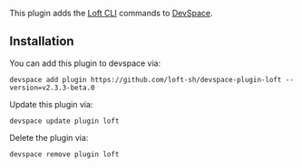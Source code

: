 This plugin adds the [Loft CLI](https://github.com/loft-sh/loft) commands to [DevSpace](https://github.com/loft-sh/devspace). 

## Installation

You can add this plugin to devspace via:
```
devspace add plugin https://github.com/loft-sh/devspace-plugin-loft --version=v2.3.3-beta.0
```

Update this plugin via:
```
devspace update plugin loft
```

Delete the plugin via:
```
devspace remove plugin loft
```
